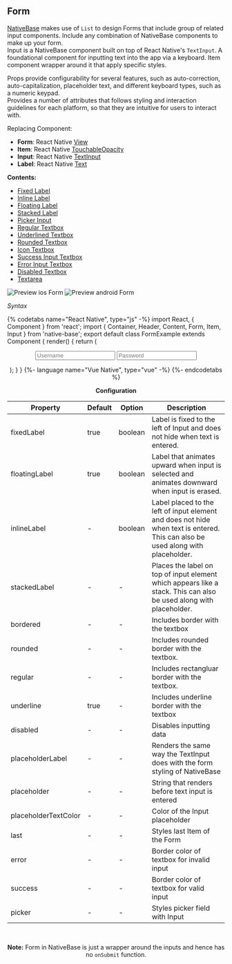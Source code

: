 ## Form

[NativeBase](https://nativebase.io/) makes use of <code>List</code> to design Forms that include group of related input components. Include any combination of NativeBase components to make up your form.<br/>
Input is a NativeBase component built on top of React Native's <code>TextInput</code>. A foundational component for inputting text into the app via a keyboard. Item component wrapper around it that apply specific styles.<br />

Props provide configurability for several features, such as auto-correction, auto-capitalization, placeholder text, and different keyboard types, such as a numeric keypad.<br />
Provides a number of attributes that follows styling and interaction guidelines for each platform, so that they are intuitive for users to interact with.<br />

Replacing Component:
*   <b>Form</b>: React Native [View](https://facebook.github.io/react-native/docs/view.html)
*   <b>Item</b>: React Native [TouchableOpacity](http://facebook.github.io/react-native/docs/touchableopacity.html)
*   <b>Input</b>: React Native [TextInput](http://facebook.github.io/react-native/docs/textinput.html)
*   <b>Label</b>: React Native [Text](http://facebook.github.io/react-native/docs/text.html)

**Contents:**
* [Fixed Label](Components.md#fixed-label-headref)
* [Inline Label](Components.md#inline-label-headref)
* [Floating Label](Components.md#floating-label-headref)
* [Stacked Label](Components.md#stacked-label-headref)
* [Picker Input](Components.md#picker-input-headref)
* [Regular Textbox](Components.md#regular-textbox-headref)
* [Underlined Textbox](Components.md#underlined-textbox-headref)
* [Rounded Textbox](Components.md#rounded-textbox-headref)
* [Icon Textbox](Components.md#icon-textbox-headref)
* [Success Input Textbox](Components.md#success-textbox-headref)
* [Error Input Textbox](Components.md#error-textbox-headref)
* [Disabled Textbox](Components.md#disabled-textbox-headref)
* [Textarea](Components.md#textarea-textbox-headref)

![Preview ios Form](https://github.com/GeekyAnts/NativeBase-KitchenSink/raw/v2.6.1/screenshots/ios/input-placeholder.png)
![Preview android Form](https://github.com/GeekyAnts/NativeBase-KitchenSink/raw/v2.6.1/screenshots/android/input-placeholder.png)

*Syntax*

{% codetabs name="React Native", type="js" -%}
import React, { Component } from 'react';
import { Container, Header, Content, Form, Item, Input } from 'native-base';
export default class FormExample extends Component {
  render() {
    return (
      <Container>
        <Header />
        <Content>
          <Form>
            <Item>
              <Input placeholder="Username" />
            </Item>
            <Item last>
              <Input placeholder="Password" />
            </Item>
          </Form>
        </Content>
      </Container>
    );
  }
}
{%- language name="Vue Native", type="vue" -%}
<template>
  <nb-container>
    <nb-header />
    <nb-content>
      <nb-form>
        <nb-item>
          <nb-input placeholder="Username" />
        </nb-item>
        <nb-item last>
          <nb-input placeholder="Password" />
        </nb-item>
      </nb-form>
    </nb-content>
  </nb-container>
</template>
{%- endcodetabs %}
<br />

**Configuration**

<table class = "table table-bordered">
        <thead>
            <tr>
                <th>Property</th>
                <th>Default</th>
                <th>Option</th>
                <th width="50%">
                    Description
                </th>
            </tr>
        </thead>
        <tbody>
            <tr>
                <td>fixedLabel</td>
                <td>true</td>
                <td>boolean</td>
                <td>
                    Label is fixed to the left of Input and does not hide when text is entered.
                </td>
            </tr>
            <tr>
                <td>floatingLabel</td>
                <td>true</td>
                <td>boolean</td>
                <td>
                    Label that animates upward when input is selected and animates downward when input is erased.
                </td>
            </tr>
            <tr>
                <td>inlineLabel</td>
                <td> - </td>
                <td>boolean</td>
                <td>
                    Label placed to the left of input element and does not hide when text is entered. This can also be used along with placeholder.
                </td>
            </tr>
            <tr>
                <td>stackedLabel</td>
                <td> - </td>
                <td> - </td>
                <td>
                    Places the label on top of input element which appears like a stack. This can also be used along with placeholder.
                </td>
            </tr>
            <tr>
                <td>bordered</td>
                <td> - </td>
                <td> - </td>
                <td>
                    Includes border with the textbox
                </td>
            </tr>
            <tr>
                <td>rounded</td>
                <td> - </td>
                <td> - </td>
                <td>
                    Includes rounded border with the textbox.
                </td>
            </tr>
            <tr>
                <td>regular</td>
                <td> - </td>
                <td> - </td>
                <td>
                    Includes rectangluar border with the textbox.
                </td>
            </tr>
            <tr>
                <td>underline</td>
                <td> true </td>
                <td> - </td>
                <td>
                    Includes underline border with the textbox
                </td>
            </tr>
            <tr>
                <td>disabled</td>
                <td> - </td>
                <td> - </td>
                <td>
                    Disables inputting data
                </td>
            </tr>
            <tr>
                <td>placeholderLabel</td>
                <td> - </td>
                <td> - </td>
                <td>
                    Renders the same way the TextInput does with the form styling of NativeBase
                </td>
            </tr>
            <tr>
                <td>placeholder</td>
                <td> - </td>
                <td> - </td>
                <td>
                    String that renders before text input is entered
                </td>
            </tr>
            <tr>
                <td>placeholderTextColor</td>
                <td> - </td>
                <td> - </td>
                <td>
                    Color of the Input placeholder
                </td>
            </tr>
            <tr>
                <td>last</td>
                <td> - </td>
                <td> - </td>
                <td>
                    Styles last Item of the Form
                </td>
            </tr>
            <tr>
                <td>error</td>
                <td> - </td>
                <td> - </td>
                <td>
                    Border color of textbox for invalid input
                </td>
            </tr>
            <tr>
                <td>success</td>
                <td> - </td>
                <td> - </td>
                <td>
                    Border color of textbox for valid input
                </td>
            </tr>
            <tr>
                <td>picker</td>
                <td> - </td>
                <td> - </td>
                <td>
                    Styles picker field with Input
                </td>
            </tr>
        </tbody>
    </table><br />

**Note:** Form in NativeBase is just a wrapper around the inputs and hence has no <code>onSubmit</code> function.<br /><br />

